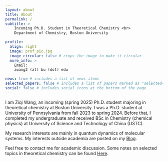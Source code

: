 ```yaml
---
layout: about
title: About
permalink: /
subtitle: >
    Incoming Ph.D. Student in Theoretical Chemistry <br>
    Department of Chemistry, Boston University

profile:
  align: right
  image: prof_pic.jpg
  image_circular: false # crops the image to make it circular
  more_info: >
    Email:
    zwang2 (at) bu (dot) edu

news: true # includes a list of news items
selected_papers: false # includes a list of papers marked as "selected={true}"
social: false # includes social icons at the bottom of the page
---
```


I am Ziqi Wang, an incoming (spring 2025) Ph.D. student majoring in theoretical chemistry at Boston University. I was a Ph.D. student at University of Pennsylvania from fall 2023 to spring 2024. Before that, I completed my undergraduate and received BSc in Chemistry (chemical physics) at University of Science and Technology of China (USTC).

My research interests are mainly in quantum dynamics of molecular systems. My interests outside academia are posted on my [Blog](http://blog.ziqiwang.net/).

Feel free to contact me for academic discussion. Some notes on selected topics in theoretical chemistry can be found [Here](notes).
